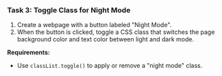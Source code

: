### **Task 3: Toggle Class for Night Mode**
1. Create a webpage with a button labeled "Night Mode".
2. When the button is clicked, toggle a CSS class that switches the page background color and text color between light and dark mode.

**Requirements:**
- Use `classList.toggle()` to apply or remove a "night mode" class.